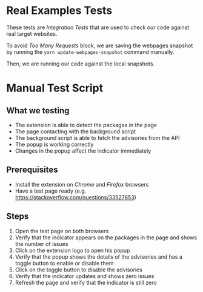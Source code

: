 # Real Examples Tests

These tests are _Integration Tests_ that are used to check our code against real target websites.

To avoid _Too Many Requests_ block, we are saving the webpages snapshot by running the `yarn update-webpages-snapshot` command manually.

Then, we are running our code against the local snapshots.

# Manual Test Script

## What we testing

- The extension is able to detect the packages in the page
- The page contacting with the background script
- The background script is able to fetch the advisories from the API
- The popup is working correctly
- Changes in the popup affect the indicator immediately

## Prerequisites

- Install the extension on _Chrome_ and _Firefox_ browsers
- Have a test page ready (e.g. https://stackoverflow.com/questions/33527653)

## Steps

1. Open the test page on both browsers
2. Verify that the indicator appears on the packages in the page and shows the number of issues
3. Click on the extension logo to open his popup
4. Verify that the popup shows the details of the advisories and has a toggle button to enable or disable them
5. Click on the toggle button to disable the advisories
6. Verify that the indicator updates and shows zero issues
7. Refresh the page and verify that the indicator is still zero
